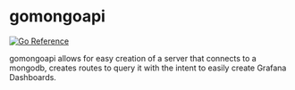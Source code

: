 # gomongoapi

[![Go Reference](https://pkg.go.dev/badge/github.com/alexland23/gomongoapi.svg)](https://pkg.go.dev/github.com/alexland23/gomongoapi)

gomongoapi allows for easy creation of a server that connects to a mongodb, creates routes to query it with the intent to easily create Grafana Dashboards.